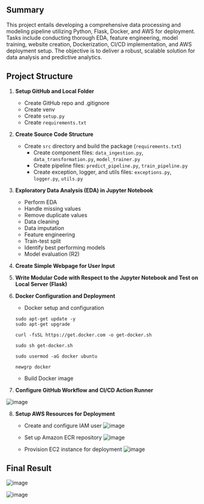 
## Summary 
This project entails developing a comprehensive data processing and modeling pipeline utilizing Python, Flask, Docker, and AWS for deployment. Tasks include conducting thorough EDA, feature engineering, model training, website creation, Dockerization, CI/CD implementation, and AWS deployment setup. The objective is to deliver a robust, scalable solution for data analysis and predictive analytics.

## Project Structure
1. **Setup GitHub and Local Folder**
    * Create GitHub repo and .gitignore
    * Create venv
    * Create `setup.py`
    * Create `requirements.txt` 

2. **Create Source Code Structure**
    * Create `src` directory and build the package (`requirements.txt`)
        * Create component files: `data_ingestion.py`, `data_transformation.py`, `model_trainer.py`
        * Create pipeline files: `predict_pipeline.py`, `train_pipeline.py`
        * Create exception, logger, and utils files: `exceptions.py`, `logger.py`, `utils.py`

3. **Exploratory Data Analysis (EDA) in Jupyter Notebook**
    * Perform EDA
    * Handle missing values
    * Remove duplicate values
    * Data cleaning
    * Data imputation
    * Feature engineering
    * Train-test split
    * Identify best performing models
    * Model evaluation (R2)

4. **Create Simple Webpage for User Input**

5. **Write Modular Code with Respect to the Jupyter Notebook and Test on Local Server (Flask)**

6. **Docker Configuration and Deployment**
    * Docker setup and configuration
    ```
    sudo apt-get update -y
    sudo apt-get upgrade

    curl -fsSL https://get.docker.com -o get-docker.sh

    sudo sh get-docker.sh

    sudo usermod -aG docker ubuntu

    newgrp docker
    ```
    * Build Docker image

7. **Configure GitHub Workflow and CI/CD Action Runner**

![image](https://github.com/Shlok-21/StudentsPerformance/assets/91182775/516902df-11bb-4f1c-a082-4ba15e1e7ad7)


8. **Setup AWS Resources for Deployment**

    * Create and configure IAM user
![image](https://github.com/Shlok-21/StudentsPerformance/assets/91182775/d9a88d6a-7a65-4ded-9c53-ef8f0d03f782)

    * Set up Amazon ECR repository
![image](https://github.com/Shlok-21/StudentsPerformance/assets/91182775/2d6a8cfb-1c29-4816-bdb7-710a700274d2)

    * Provision EC2 instance for deployment
![image](https://github.com/Shlok-21/StudentsPerformance/assets/91182775/fe508e29-c461-4197-aff8-faf77d128cfe)


## Final Result
![image](https://github.com/Shlok-21/StudentsPerformance/assets/91182775/1070550f-50cd-4ab1-9834-ac2954024545)

![image](https://github.com/Shlok-21/StudentsPerformance/assets/91182775/99254c10-4692-44c7-8e6d-76bcd0663713)
